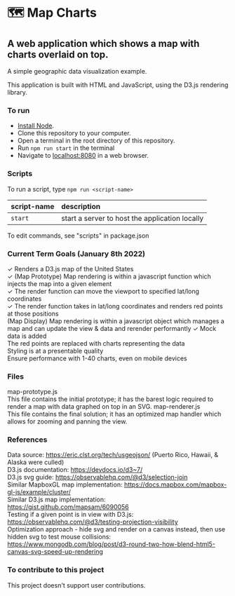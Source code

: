 🗺️ Map Charts
===
A web application which shows a map with charts overlaid on top.
---
A simple geographic data visualization example.

This application is built with HTML and JavaScript, using the D3.js rendering library.

### To run
* [Install Node].
* Clone this repository to your computer.
* Open a terminal in the root directory of this repository.
* Run `npm run start` in the terminal
* Navigate to [localhost:8080] in a web browser.

### Scripts
To run a script, type `npm run <script-name>`

| script-name | description |
|:----------- |:----------- |
| `start` | start a server to host the application locally |

To edit commands, see "scripts" in package.json

### Current Term Goals (January 8th 2022)
✓ Renders a D3.js map of the United States  
✓ (Map Prototype) Map rendering is within a javascript function which injects the map into a given element  
✓ The render function can move the viewport to specified lat/long coordinates  
✓ The render function takes in lat/long coordinates and renders red points at those positions  
 (Map Display) Map rendering is within a javascript object which manages a map and can update the view & data and rerender performantly
✓ Mock data is added  
 The red points are replaced with charts representing the data  
 Styling is at a presentable quality  
 Ensure performance with 1-40 charts, even on mobile devices  

### Files
map-prototype.js  
This file contains the initial prototype; it has the barest logic required to render a map with data graphed on top in an SVG.
map-renderer.js  
This file contains the final solution; it has an optimized map handler which allows for zooming and panning the view.

### References
Data source: https://eric.clst.org/tech/usgeojson/ (Puerto Rico, Hawaii, & Alaska were culled)  
D3.js documentation: https://devdocs.io/d3~7/  
D3.js svg guide: https://observablehq.com/@d3/selection-join  
Similar MapboxGL map implementation: https://docs.mapbox.com/mapbox-gl-js/example/cluster/  
Similar D3.js map implementation: https://gist.github.com/mapsam/6090056  
Testing if a given point is in view with D3.js: https://observablehq.com/@d3/testing-projection-visibility  
Optimization approach - hide svg and render on a canvas instead, then use hidden svg to test mouse collisions: https://www.mongodb.com/blog/post/d3-round-two-how-blend-html5-canvas-svg-speed-up-rendering  

### To contribute to this project
This project doesn't support user contributions.

[Install Node]: https://nodejs.org/en/download/
[localhost:8080]: http://localhost:8080
